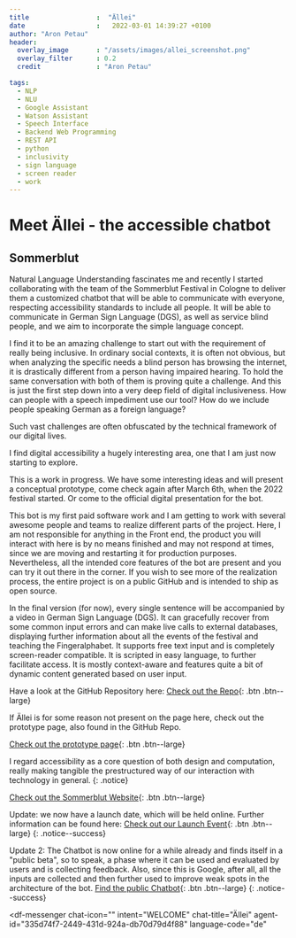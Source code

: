 ```yaml
---
title                 :  "Ällei"
date                  :   2022-03-01 14:39:27 +0100
author: "Aron Petau"
header:
  overlay_image       : "/assets/images/allei_screenshot.png"
  overlay_filter      : 0.2
  credit              : "Aron Petau"

tags:
  - NLP
  - NLU
  - Google Assistant
  - Watson Assistant
  - Speech Interface
  - Backend Web Programming
  - REST API
  - python
  - inclusivity
  - sign language
  - screen reader
  - work
---
```


# Meet Ällei - the accessible chatbot
## Sommerblut

Natural Language Understanding fascinates me and recently I started collaborating with the team of the Sommerblut Festival in Cologne to deliver them a customized chatbot that will be able to communicate with everyone, respecting accessibility standards to include all people. It will be able to communicate in German Sign Language (DGS), as well as service blind people, and we aim to incorporate the simple language concept. 

I find it to be an amazing challenge to start out with the requirement of really being inclusive. In ordinary social contexts, it is often not obvious, but when analyzing the specific needs a blind person has browsing the internet, it is drastically different from a person having impaired hearing. To hold the same conversation with both of them is proving quite a challenge. And this is just the first step down into a very deep field of digital inclusiveness. How can people with a speech impediment use our tool? How do we include people speaking German as a foreign language? 

Such vast challenges are often obfuscated by the technical framework of our digital lives. 

I find digital accessibility a hugely interesting area, one that I am just now starting to explore. 

This is a work in progress. We have some interesting ideas and will present a conceptual prototype, come check again after March 6th, when the 2022 festival started. Or come to the official digital presentation for the bot.

This bot is my first paid software work and I am getting to work with several awesome people and teams to realize different parts of the project. Here, I am not responsible for anything in the Front end, the product you will interact with here is by no means finished and may not respond at times, since we are moving and restarting it for production purposes.
Nevertheless, all the intended core features of the bot are present and you can try it out there in the corner. 
If you wish to see more of the realization process, the entire project is on a public GitHub and is intended to ship as open source. 

In the final version (for now), every single sentence will be accompanied by a video in German Sign Language (DGS).
It can gracefully recover from some common input errors and can make live calls to external databases, displaying further information about all the events of the festival and teaching the Fingeralphabet. It supports free text input and is completely screen-reader compatible. It is scripted in easy language, to further facilitate access. 
It is mostly context-aware and features quite a bit of dynamic content generated based on user input.


Have a look at the GitHub Repository here:
[Check out the Repo](https://github.com/arontaupe/KommunikationsKrake
){: .btn .btn--large}

If Ällei is for some reason not present on the page here, check out the prototype page, also found in the GitHub Repo.

[Check out the prototype page](https://arontaupe.github.io/KommunikationsKrake/
){: .btn .btn--large}

I regard accessibility as a core question of both design and computation, really making tangible the prestructured way of our interaction with technology in general.
{: .notice}

[Check out the Sommerblut Website](https://www.sommerblut.de/
){: .btn .btn--large}

Update: we now have a launch date, which will be held online. Further information can be found here:
[Check out our Launch Event](https://www.sommerblut.de/ls/veranstaltung/875-allei){: .btn .btn--large}
{: .notice--success}

Update 2: The Chatbot is now online for a while already and finds itself in a "public beta", so to speak, a phase where it can be used and evaluated by users and is collecting feedback. Also, since this is Google, after all, all the inputs are collected and then further used to improve weak spots in the architecture of the bot.
[Find the public Chatbot](https://chatbot.sommerblut.de){: .btn .btn--large}
{: .notice--success}

<meta name="viewport" content="width-device-width, initial-scale=1">

<script src="https://www.gstatic.com/dialogflow-console/fast/messenger/bootstrap.js?v=1"></script>
<df-messenger
  chat-icon=""
  intent="WELCOME"
  chat-title="Ällei"
  agent-id="335d74f7-2449-431d-924a-db70d79d4f88"
  language-code="de"
></df-messenger>